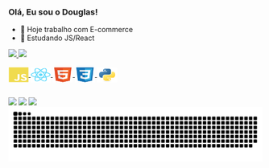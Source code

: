 ### Olá, Eu sou o Douglas!


- 🔭 Hoje trabalho com E-commerce
- 🌱 Estudando JS/React
  
<div>
<a href="https://github.com/douglasmvc">
<img height = "180em" src="https://github-readme-stats.vercel.app/api?username=douglasmvc&show_icons=true&theme=dark"/>
<img height = "180em" src="https://github-readme-stats.vercel.app/api/top-langs/?username=douglasmvc&layout=compact&theme=dark"/>
<div/>

<div style="display: inline_block"><br>
  <img align="center" alt="Rafa-Js" height="30" width="40" src="https://raw.githubusercontent.com/devicons/devicon/master/icons/javascript/javascript-plain.svg">  
  <img align="center" alt="Rafa-React" height="30" width="40" src="https://raw.githubusercontent.com/devicons/devicon/master/icons/react/react-original.svg">
  <img align="center" alt="Rafa-HTML" height="30" width="40" src="https://raw.githubusercontent.com/devicons/devicon/master/icons/html5/html5-original.svg">
  <img align="center" alt="Rafa-CSS" height="30" width="40" src="https://raw.githubusercontent.com/devicons/devicon/master/icons/css3/css3-original.svg">
  <img align="center" alt="Rafa-Python" height="30" width="40" src="https://raw.githubusercontent.com/devicons/devicon/master/icons/python/python-original.svg">  
</div>

##

<div>  
  <a href="https://instagram.com/douglas.mvc" target="_blank"><img src="https://img.shields.io/badge/-Instagram-%23E4405F?style=for-the-badge&logo=instagram&logoColor=white" target="_blank"></a>
  <a href = "mailto:douglasmvc@hotmail.com"><img src="https://img.shields.io/badge/Microsoft_Outlook-0078D4?style=for-the-badge&logo=microsoft-outlook&logoColor=white" target="_blank"></a>
  <a href="https://www.linkedin.com/in/douglas-miranda-04ab93169/" target="_blank"><img src="https://img.shields.io/badge/-LinkedIn-%230077B5?style=for-the-badge&logo=linkedin&logoColor=white" target="_blank"></a>   
</div>

<picture>
  <source media="(prefers-color-scheme: dark)" srcset="https://raw.githubusercontent.com/douglasmvc/douglasmvc/output/github-contribution-grid-snake-dark.svg">
  <source media="(prefers-color-scheme: light)" srcset="https://raw.githubusercontent.com/douglasmvc/douglasmvc/output/github-contribution-grid-snake.svg">
  <img alt="github contribution grid snake animation" src="https://raw.githubusercontent.com/douglasmvc/douglasmvc/output/github-contribution-grid-snake.svg">
</picture>
